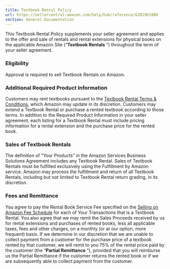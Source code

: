 ```yaml
---
title: Textbook Rental Policy
url: https://sellercentral.amazon.com/help/hub/reference/G201962800
section: General Documentation
---
```


This Textbook Rental Policy supplements your seller agreement and applies to
the offer and sale of rentals and rental extensions for physical books on the
applicable Amazon Site (“**Textbook Rentals** ”) throughout the term of your
seller agreement.  
  
### Eligibility

Approval is required to sell Textbook Rentals on Amazon.

### Additional Required Product Information

Customers may rent textbooks pursuant to the [Textbook Rental Terms &
Conditions](https://www.amazon.com/gp/help/customer/display.html?nodeId=201509080),
which Amazon may update in its discretion. Customers may extend a Textbook
Rental or purchase a rented textbook according to those terms. In addition to
the Required Product Information in your seller agreement, each listing for a
Textbook Rental must include pricing information for a rental extension and
the purchase price for the rented book.

### Sales of Textbook Rentals

The definition of “Your Products” in the Amazon Services Business Solutions
Agreement includes any Textbook Rental. Sales of Textbook Rentals must be
fulfilled exclusively using the Fulfillment by Amazon service. Amazon may
process the fulfillment and return of all Textbook Rentals, including but not
limited to Textbook Rental return grading, in its discretion.

### Fees and Remittance

You agree to pay the Rental Book Service Fee specified on the [Selling on
Amazon Fee Schedule](https://sellercentral.amazon.com/gp/help/200336920) for
each of Your Transactions that is a Textbook Rental. You also agree that we
may remit the Sales Proceeds received by us for rental extensions and
purchases of rented books, less all applicable taxes, fees and other charges,
on a monthly (or at our option, more frequent) basis. If we determine in our
discretion that we are unable to collect payment from a customer for the
purchase price of a textbook rented by that customer, we will remit to you 75%
of the rental price paid by the customer (the “**Partial Remittance** ”),
provided that you will reimburse us the Partial Remittance if the customer
returns the rented book or if we are subsequently able to collect payment from
the customer.

